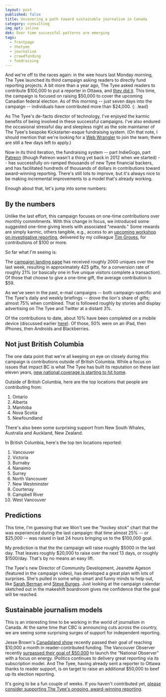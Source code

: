 ```yaml
---
layout: post
published: false
title: Uncovering a path toward sustainable journalism in Canada
category: consulting
img_opt: inline
dek: Over time successful patterns are emerging
tags: 
  - frontpage
  - thetyee
  - journalism
  - crowdfunding
  - fundraising
---
```


And we're off to the races again: in the wee hours last Monday morning, The Tyee launched its third campaign asking readers to directly fund  reporting projects. A bit more than a year ago, The Tyee asked readers to contribute $100,000 to put a reporter in Ottawa, and [they did it](http://thetyee.ca/Tyeenews/2013/11/19/Tyee-National-Day-After/). This time, the campaign is focused on raising $50,000 to cover the upcoming Canadian federal election. As of this morning -- just seven days into the campaign -- individuals have contributed more than $24,000.
{: .lead}

As The Tyee's de-facto director of technology, I've enjoyed the karmic benefits of being involved in these successful campaigns. I've also endured the occasional stressful day and sleepless night as the sole maintainer of The Tyee's bespoke Kickstarter-esque fundraising system. (On that note, I should mention that we're looking for a [Web Wrangler](http://thetyee.ca/Jobs/Web-Wrangler/) to join the team; there are still a few days left to apply.)

Now in its third iteration, the fundraising system -- part IndieGogo, part [Patreon](https://www.patreon.com/) (though Patreon wasn't a thing yet back in 2012 when we started) -- has successfully on-ramped thousands of new Tyee financial backers, and has facilitated hundreds of thousands of dollars in contributions toward award-winning reporting. There's still lots to improve, but it's always nice to be making incremental improvements to a model that's already working.

Enough about that, let's jump into some numbers:

## By the numbers

Unlike the last effort, this campaign focuses on one-time contributions over monthly commitments. With this change in focus, we introduced some suggested one-time giving levels with associated "rewards." Some rewards are simply karmic, others tangible, e.g., access to an [upcoming workshop on investigative reporting](http://thetyee.ca/MasterClass/Spring2015/Tim-Groves/), delivered by my colleague [Tim Groves](https://twitter.com/TimMGroves), for contributions of $100 or more.

So far what I'm seeing is:

The [campaign landing page][support] has received roughly 2000 uniques over the last week, resulting in approximately 425 gifts, for a conversion rate of roughly 21% (or basically one in five unique visitors complete a transaction). Of those that choose to give a one-time gift, the average contribution is $59. 

As we've seen in the past, e-mail campaigns -- both campaign-specific and The Tyee's daily and weekly briefings -- drove the lion's share of gifts; almost 75% when combined. That is followed roughly by stories and display advertising on The Tyee and Twitter at a distant 3%.

Of the contributions to date, about 10% have been completed on a mobile device (discussed earlier [here](http://phillipadsmith.com/2013/12/anatomy-of-100000-how-1000-individuals-helped-to-take-the-tyee-national.html)). Of those, 50% were on an iPad, then iPhones, then Androids and Blackberries.

## Not just British Columbia

The one data point that we're all keeping on eye on closely during this campaign is contributions outside of British Columbia. While a focus on issues that impact BC is what The Tyee has built its reputation on these last eleven years, [new  national coverage is starting to hit home](http://thetyee.ca/National).

Outside of British Columbia, here are the top locations that people are contributing from:

1. Ontario
1. Alberta
1. Manitoba
1. Nova Scotia
1. Newfoundland

There's also been some surprising support from New South Whales, Australia and Auckland, New Zealand.

In British Columbia, here's the top ten locations reported:

1.	Vancouver
1.	Victoria
1.	Burnaby
1.	Nanaimo
1.	Surrey
1.	North Vancouver
1.	New Westminster
1.	Courtenay
1.	Campbell River
1.	West Vancouver

## Predictions

This time, I'm guessing that we Won't see the "hockey stick" chart that the was experienced during the last campaign: that time almost 25% -- or $25,000 -- was raised in last 24 hours bringing us to the $100,000 goal.

My prediction is that the the campaign will raise roughly $5000 in the last day. That leaves roughly $20,000 to raise over the next 13 days, or roughly $1500/day. That's by no means an easy lift.

The Tyee's new Director of Community Development, Jeanette Ageson (featured in the campaign video), has developed a great plan with lots of surprises. She's pulled in some whip-smart and funny minds to help out, like [Sarah Berman](http://thetyee.ca/Bios/Sarah_Berman/) and [Steve Burges](http://thetyee.ca/Bios/Steve_Burgess/). Just looking at the campaign calendar sketched out in the makeshift boardroom gives me confidence that the goal will be reached.

## Sustainable journalism models

This is an interesting time to be working in the world of journalism in Canada. At the same time that CBC is announcing cuts across the country, we are seeing some surprising surges of support for independent reporting. 

Jesse Brown's [Canadaland show](http://canadalandshow.com/) recently passed their goal of reaching $10,000 a month in reader-contributed funding. The Vancouver Observer recently [surpassed their goal of $50,000](https://www.kickstarter.com/projects/870712911/national-observer-reports-from-the-energy-battlegr) to launch the "National Observer" with a focus on energy. iPolitics continues to delivery great reporting via its subscription model. And The Tyee, having already sent a reporter to Ottawa thanks to reader support, is on target to raise an additional $50,000 to beef up its election reporting.

It's going to be a fun couple of weeks. If you haven't contributed yet, [please consider supporting The Tyee's ongoing, award-winning reporting][support].

[support]: http://support.thetyee.ca